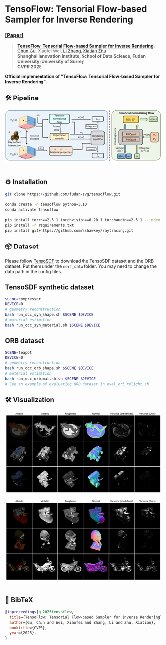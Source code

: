 # TensoFlow: Tensorial Flow-based Sampler for Inverse Rendering
### [[Paper]](https://arxiv.org/abs/2503.18328) 

> [**TensoFlow: Tensorial Flow-based Sampler for Inverse Rendering**](https://arxiv.org/abs/2503.18328),            
> [Chun Gu](https://sulvxiangxin.github.io/), Xiaofei Wei, [Li Zhang](https://lzrobots.github.io), [Xiatian Zhu](https://surrey-uplab.github.io/)            
> **Shanghai Innovation Institute; School of Data Science, Fudan University; University of Surrey**  
> **CVPR 2025**

**Official implementation of "TensoFlow: Tensorial Flow-based Sampler for Inverse Rendering".** 

## 🛠️ Pipeline
<div align="center">
  <img src="assets/pipeline.png"/>
</div><br/>


## ⚙️ Installation
```bash
git clone https://github.com/fudan-zvg/tensoflow.git

conda create -n tensoflow python=3.10
conda activate tensoflow

pip install torch==2.5.1 torchvision==0.20.1 torchaudio==2.5.1 --index-url https://download.pytorch.org/whl/cu121
pip install -r requirements.txt
pip install git+https://github.com/ashawkey/raytracing.git
```

## 📦 Dataset
Please follow [TensoSDF](https://github.com/Riga2/TensoSDF) to download the TensoSDF dataset and the ORB dataset. Put them under the `nerf_data` folder. You may need to change the data path in the config files.

## TensoSDF synthetic dataset
```bash
SCENE=compressor
DEVICE=0
# geometry reconstruction
bash run_occ_syn_shape.sh $SCENE $DEVICE
# material estimation
bash run_occ_syn_material.sh $SCENE $DEVICE
```
## ORB dataset
```bash
SCENE=teapot
DEVICE=0
# geometry reconstruction
bash run_occ_orb_shape.sh $SCENE $DEVICE
# material estimation
bash run_occ_orb_mat.sh.sh $SCENE $DEVICE
# See an example of evaluating ORB dataset in eval_orb_relight.sh
```

## 🛠️ Visualization
<div align="center">
  <img src="assets\exp_material_0.png"/>
</div><br/>
<div align="center">
  <img src="assets\exp_material_1.png"/>
</div><br/>

## 📜 BibTeX
```bibtex
@inproceedings{gu2025tensoflow,
  title={TensoFlow: Tensorial Flow-based Sampler for Inverse Rendering},
  author={Gu, Chun and Wei, Xiaofei and Zhang, Li and Zhu, Xiatian},
  booktitle={CVPR},
  year={2025},
}
```
